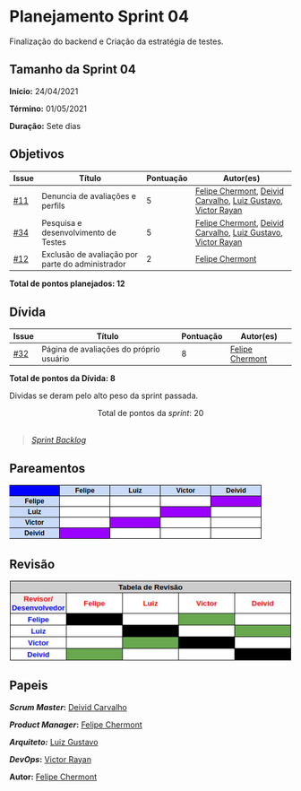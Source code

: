 # Planejamento Sprint 04

Finalização do backend e Criação da estratégia de testes. 

## Tamanho da Sprint 04

**Início:** 24/04/2021

**Término:** 01/05/2021

**Duração:** Sete dias

## Objetivos

| Issue | Título | Pontuação | Autor(es) |
|---|---|---|---|
|[#11](https://github.com/AvaInsta/webApp/issues/11)| Denuncia de avaliações e perfils | 5 | [Felipe Chermont](https://github.com/chermont04), [Deivid Carvalho](https://github.com/kabalzin), [Luiz Gustavo](https://github.com/LuizGustavoFR), [Victor Rayan](https://github.com/victor-rayan) |
|[#34](https://github.com/AvaInsta/webApp/issues/34)| Pesquisa e desenvolvimento de Testes  | 5 | [Felipe Chermont](https://github.com/chermont04), [Deivid Carvalho](https://github.com/kabalzin), [Luiz Gustavo](https://github.com/LuizGustavoFR), [Victor Rayan](https://github.com/victor-rayan) |
|[#12](https://github.com/AvaInsta/webApp/issues/12)| Exclusão de avaliação por parte do administrador  | 2 | [Felipe Chermont](https://github.com/chermont04) |


<b>Total de pontos planejados: 12 </b>  

## Dívida

| Issue | Título | Pontuação | Autor(es) |
|---|---|---|---|
|[#32](https://github.com/avainsta/webapp/issues/32)| Página de avaliações do próprio usuário  | 8 | [Felipe Chermont](https://github.com/chermont04) |


<b>Total de pontos da Dívida: 8</b> 

Dividas se deram pelo alto peso da sprint passada.

<div style="text-align: center"> Total de pontos da <i>sprint</i>: 20 </div> <br>

<!---Colocar no link abaixo as issues alocadas no milestone da Sprint--->
> [_Sprint_ _Backlog_](https://github.com/AvaInsta/webApp/milestone/5)  

## Pareamentos

![Pareamento](../../imgs/pareamentos/sprint02.jpeg)

## Revisão 

![Pareamento](../../imgs/revisao/revisao.jpeg)

## Papeis

***Scrum Master*:** [Deivid Carvalho](https://github.com/kabalzin)

***Product Manager*:** [Felipe Chermont](https://github.com/chermont04)

***Arquiteto:*** [Luiz Gustavo](https://github.com/LuizGustavoFR)

***DevOps*:** [Victor Rayan](https://github.com/victor-rayan)


**Autor:** [Felipe Chermont](https://github.com/chermont04)
